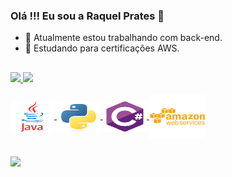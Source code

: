 ### Olá !!! Eu sou a Raquel Prates 👋
- 🔭 Atualmente estou trabalhando com back-end.
- 🌱 Estudando para certificações AWS.

##

<div>
  <a href="https://github.com/rpmprates">
  <img height="150em" src="https://github-readme-stats.vercel.app/api?username=rpmprates&show_icons=true&theme=dracula&include_all_commits=true&count_private=true"/>
  <img height="150em" src="https://github-readme-stats.vercel.app/api/top-langs/?username=rpmprates&layout=compact&langs_count=7&theme=dracula"/>
</div>
  
<div style="display: inline_block"><br>  
  <img align="center" alt="Raq-Java" height="50" width="70" src="https://raw.githubusercontent.com/devicons/devicon/master/icons/java/java-original-wordmark.svg">  
  <img align="center" alt="Raq-Python" height="50" width="70" src="https://raw.githubusercontent.com/devicons/devicon/master/icons/python/python-original.svg">
  <img align="center" alt="Raq-Csharp" height="50" width="70" src="https://raw.githubusercontent.com/devicons/devicon/master/icons/csharp/csharp-original.svg">
  <img align="center" alt="Raq-AWS" height="70" width="90" src="https://raw.githubusercontent.com/devicons/devicon/master/icons/amazonwebservices/amazonwebservices-plain-wordmark.svg">   
</div>
  
  ##
  
  <div>
     <a href="https://www.linkedin.com/in/rpmprates/" target="_blank"><img src="https://img.shields.io/badge/-LinkedIn-%230077B5?style=for-the-badge&logo=linkedin&logoColor=white" target="_blank"></a> 
  </div>
  
